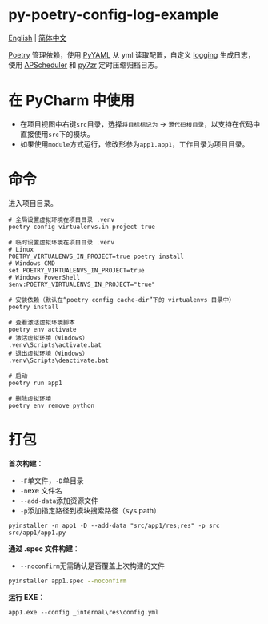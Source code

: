 # py-poetry-config-log-example

[English](./README.md) | [简体中文](./README_CN.md)

[Poetry](https://python-poetry.org/) 管理依赖，使用 [PyYAML](https://pyyaml.org/) 从 yml 读取配置，自定义 [logging](https://docs.python.org/3/library/logging.html) 生成日志，使用 [APScheduler](https://apscheduler.readthedocs.io/) 和 [py7zr](https://py7zr.readthedocs.io/) 定时压缩归档日志。

# 在 PyCharm 中使用

- 在项目视图中右键`src`目录，选择`将目标标记为` -> `源代码根目录`，以支持在代码中直接使用`src`下的模块。
- 如果使用`module`方式运行，修改形参为`app1.app1`，工作目录为项目目录。

# 命令

进入项目目录。

```shell
# 全局设置虚拟环境在项目目录 .venv
poetry config virtualenvs.in-project true

# 临时设置虚拟环境在项目目录 .venv
# Linux
POETRY_VIRTUALENVS_IN_PROJECT=true poetry install
# Windows CMD
set POETRY_VIRTUALENVS_IN_PROJECT=true
# Windows PowerShell
$env:POETRY_VIRTUALENVS_IN_PROJECT="true"

# 安装依赖（默认在“poetry config cache-dir”下的 virtualenvs 目录中）
poetry install

# 查看激活虚拟环境脚本
poetry env activate
# 激活虚拟环境（Windows）
.venv\Scripts\activate.bat
# 退出虚拟环境（Windows）
.venv\Scripts\deactivate.bat

# 启动
poetry run app1

# 删除虚拟环境
poetry env remove python
```

# 打包

**首次构建**：

- `-F`单文件，`-D`单目录
- `-n`exe 文件名
- `--add-data`添加资源文件
- `-p`添加指定路径到模块搜索路径（sys.path）

```shell
pyinstaller -n app1 -D --add-data "src/app1/res;res" -p src src/app1/app1.py
```

**通过 .spec 文件构建**：

- `--noconfirm`无需确认是否覆盖上次构建的文件

```bash
pyinstaller app1.spec --noconfirm
```

**运行 EXE**：

```shell
app1.exe --config _internal\res\config.yml
```

